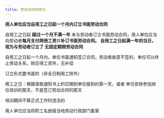 ```yaml
---
title: 劳动合同的效力
---
```

**用人单位应当自用工之日起一个月内订立书面劳动合同**

自用工之日起 **超过一个月不满一年** 未与劳动者订立书面劳动合同，用人单位应当向劳动者**每月支付两倍工资**并**补订书面劳动合同。**
**自用工之日起满一年的当日，视为与劳动者订立了 无固定期限劳动合同**

自用工之日起一个月内，单位书面通知签订合同，劳动者故意不签的，单位可以终止劳动关系，除应得工资外，无补偿

订立形式要书面的（非全日制用工除外）

用工之日：根据录取通知书上的日期到单位报到的第一天，或者 单位安排参加岗位培训的那天，不是签订劳动合同的那天

培训期间不算正式工作时违法的

用人单位应当将职工名册报当地劳动行政部门备案


